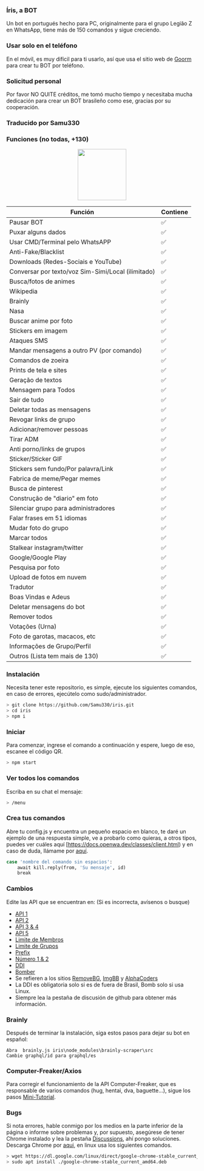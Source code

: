 ### Íris, a BOT
Un bot en portugués hecho para PC, originalmente para el grupo Legião Z en WhatsApp, tiene más de 150 comandos y sigue creciendo.

### Usar solo en el teléfono
En el móvil, es muy difícil para ti usarlo, así que usa el sitio web de [Goorm](https://ide.goorm.io) para crear tu BOT por teléfono.

### Solicitud personal
Por favor NO QUITE créditos, me tomó mucho tiempo y necesitaba mucha dedicación para crear un BOT brasileño como ese, gracias por su cooperación.

### Traducido por Samu330

### Funciones (no todas, +130)

<p align="center">
<img src="https://www.crackingpro.com/uploads/team_member.gif" width="128" height="135"/>
</p>

| Función|Contiene|
| ------------- | ------------- |
| Pausar BOT |✅|
| Puxar alguns dados |✅|
| Usar CMD/Terminal pelo WhatsAPP |✅|
| Anti-Fake/Blacklist |✅|
| Downloads (Redes-Sociais e YouTube) |✅|
| Conversar por texto/voz Sim-Simi/Local (ilimitado) |✅|
| Busca/fotos de animes |✅|
| Wikipedia |✅|
| Brainly |✅|
| Nasa |✅|
| Buscar anime por foto |✅|
| Stickers em imagem |✅|
| Ataques SMS |✅|
| Mandar mensagens a outro PV (por comando) |✅|
| Comandos de zoeira |✅|
| Prints de tela e sites |✅|
| Geração de textos |✅|
| Mensagem para Todos |✅|
| Sair de tudo |✅|
| Deletar todas as mensagens |✅|
| Revogar links de grupo|✅|
| Adicionar/remover pessoas |✅|
| Tirar ADM |✅|
| Anti porno/links de grupos |✅|
| Sticker/Sticker GIF |✅|
| Stickers sem fundo/Por palavra/Link |✅|
| Fabrica de meme/Pegar memes |✅|
| Busca de pinterest |✅|
| Construção de "diario" em foto |✅|
| Silenciar grupo para administradores |✅|
| Falar frases em 51 idiomas |✅|
| Mudar foto do grupo |✅|
| Marcar todos |✅|
| Stalkear instagram/twitter |✅|
| Google/Google Play |✅|
| Pesquisa por foto |✅|
| Upload de fotos em nuvem |✅|
| Tradutor |✅|
| Boas Vindas e Adeus |✅|
| Deletar mensagens do bot |✅|
| Remover todos |✅|
| Votações (Urna) |✅|
| Foto de garotas, macacos, etc |✅|
| Informações de Grupo/Perfil |✅|
| Outros (Lista tem mais de 130) |✅|

### Instalación
Necesita tener este repositorio, es simple, ejecute los siguientes comandos, en caso de errores, ejecútelo como sudo/administrador.

```bash
> git clone https://github.com/Samu330/iris.git
> cd iris
> npm i
```

### Iniciar
Para comenzar, ingrese el comando a continuación y espere, luego de eso, escanee el código QR.

```bash
> npm start
```

### Ver todos los comandos
Escriba en su chat el mensaje:

```bash
> /menu
```

### Crea tus comandos
Abre tu config.js y encuentra un pequeño espacio en blanco, te daré un ejemplo de una respuesta simple, ve a probarlo como quieras, a otros tipos, puedes ver cuáles aquí [https://docs.openwa.dev/classes/client.html) y en caso de duda, llámame por [aquí](https://wa.me/+529984907794).

```bash
case 'nombre del comando sin espacios':
    await kill.reply(from, 'Su mensaje', id)
    break
 ```

### Cambios
Edite las API que se encuentran en: (Si es incorrecta, avísenos o busque)

- [API 1](https://github.com/KillovSky/iris/blob/master/lib/config/config.json#5)
- [API 2](https://github.com/KillovSky/iris/blob/master/lib/config/config.json#6)
- [API 3 & 4](https://github.com/KillovSky/iris/blob/master/lib/config/config.json#4)
- [API 5](https://github.com/KillovSky/iris/blob/master/lib/config/config.json#7)
- [Limite de Membros](https://github.com/KillovSky/iris/blob/master/lib/config/config.json#9)
- [Limite de Grupos](https://github.com/KillovSky/iris/blob/master/lib/config/config.json#8)
- [Prefix](https://github.com/KillovSky/iris/blob/master/lib/config/config.json#3)
- [Número 1 & 2](https://github.com/KillovSky/iris/blob/master/lib/config/config.json#2)
- [DDI](https://github.com/KillovSky/iris/blob/main/lib/welcome.js#L8)
- [Bomber](https://github.com/KillovSky/iris/blob/master/config.js#L3523)
- Se refieren a los sitios [RemoveBG](https://www.remove.bg/pt-br), [ImgBB](https://api.imgbb.com/) y [AlphaCoders](https://wall.alphacoders.com/api.php)
- La DDI es obligatoria solo si es de fuera de Brasil, Bomb solo si usa Linux.
- Siempre lea la pestaña de discusión de github para obtener más información.

### Brainly
Después de terminar la instalación, siga estos pasos para dejar su bot en español:

```
Abra  brainly.js iris\node_modules\brainly-scraper\src
Cambie graphql/id para graphql/es
```

### Computer-Freaker/Axios
Para corregir el funcionamiento de la API Computer-Freaker, que es responsable de varios comandos (hug, hentai, dva, baguette...), sigue los pasos [Mini-Tutorial](https://github.com/KillovSky/iris/discussions/10).

### Bugs
Si nota errores, hable conmigo por los medios en la parte inferior de la página o informe sobre problemas y, por supuesto, asegúrese de tener Chrome instalado y lea la pestaña [Discussions](https://github.com/KillovSky/iris/discussions), ahí pongo soluciones.
Descarga Chrome por [aqui](https://www.google.com/chrome), en linux usa los siguientes comandos.

```bash
> wget https://dl.google.com/linux/direct/google-chrome-stable_current_amd64.deb
> sudo apt install ./google-chrome-stable_current_amd64.deb
```



